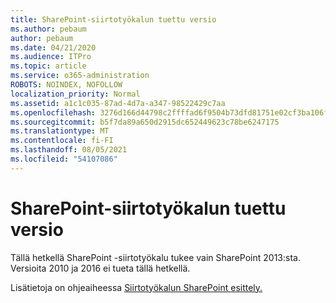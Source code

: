 ```yaml
---
title: SharePoint-siirtotyökalun tuettu versio
ms.author: pebaum
author: pebaum
ms.date: 04/21/2020
ms.audience: ITPro
ms.topic: article
ms.service: o365-administration
ROBOTS: NOINDEX, NOFOLLOW
localization_priority: Normal
ms.assetid: a1c1c035-87ad-4d7a-a347-98522429c7aa
ms.openlocfilehash: 3276d166d44798c2ffffad6f9504b73dfd81751e02cf3ba106ff6f89a9fc30b1
ms.sourcegitcommit: b5f7da89a650d2915dc652449623c78be6247175
ms.translationtype: MT
ms.contentlocale: fi-FI
ms.lasthandoff: 08/05/2021
ms.locfileid: "54107086"
---
```

# <a name="supported-version-of-the-sharepoint-migration-tool"></a>SharePoint-siirtotyökalun tuettu versio



Tällä hetkellä SharePoint -siirtotyökalu tukee vain SharePoint 2013:sta. Versioita 2010 ja 2016 ei tueta tällä hetkellä.
  
Lisätietoja on ohjeaiheessa [Siirtotyökalun SharePoint esittely.](https://go.microsoft.com/fwlink/?linkid=2044765&amp;clcid=0x409)
  

